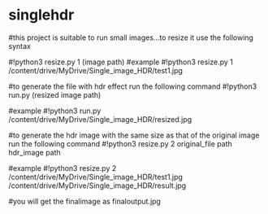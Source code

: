 # singlehdr
#this project is suitable to run small images...to resize it use the following syntax


#!python3 resize.py 1 (image path)
#example
#!python3 resize.py 1 /content/drive/MyDrive/Single_image_HDR/test1.jpg

#to generate the file with hdr effect run the following command
#!python3 run.py (resized image path)

#example
#!python3 run.py /content/drive/MyDrive/Single_image_HDR/resized.jpg

#to generate the hdr image with the same size as that of the original image run the following command
#!python3 resize.py 2 original_file path hdr_image path

#example
#!python3 resize.py 2 /content/drive/MyDrive/Single_image_HDR/test1.jpg /content/drive/MyDrive/Single_image_HDR/result.jpg

#you will get the finalimage as finaloutput.jpg

